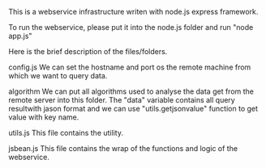 This is a webservice infrastructure writen with node.js express framework.

To run the webservice, please put it into the node.js folder and run "node app.js"

Here is the brief description of the files/folders.

config.js
We can set the hostname and port os the remote machine from which we want to query data.

algorithm
We can put all algorithms used to analyse the data get from the remote server into this folder. The "data" variable contains all query resultwith jason format and we can use "utils.getjsonvalue" function to get value with key name.

utils.js
This file contains the utility.

jsbean.js
This file contains the wrap of the functions and logic of the webservice.
